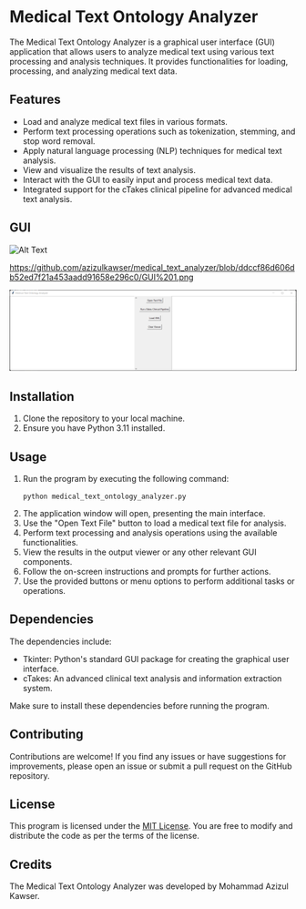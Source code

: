 # Medical Text Ontology Analyzer

The Medical Text Ontology Analyzer is a graphical user interface (GUI) application that allows users to analyze medical text using various text processing and analysis techniques. It provides functionalities for loading, processing, and analyzing medical text data.

## Features

- Load and analyze medical text files in various formats.
- Perform text processing operations such as tokenization, stemming, and stop word removal.
- Apply natural language processing (NLP) techniques for medical text analysis.
- View and visualize the results of text analysis.
- Interact with the GUI to easily input and process medical text data.
- Integrated support for the cTakes clinical pipeline for advanced medical text analysis.

## GUI
![Alt Text]()

https://github.com/azizulkawser/medical_text_analyzer/blob/ddccf86d606db52ed7f21a453aadd91658e296c0/GUI%201.png

![Example Image](https://github.com/azizulkawser/medical_text_analyzer/blob/ddccf86d606db52ed7f21a453aadd91658e296c0/GUI%201.png)



## Installation

1. Clone the repository to your local machine.
2. Ensure you have Python 3.11 installed.


## Usage

1. Run the program by executing the following command:
   ```
   python medical_text_ontology_analyzer.py
   ```
2. The application window will open, presenting the main interface.
3. Use the "Open Text File" button to load a medical text file for analysis.
4. Perform text processing and analysis operations using the available functionalities.
5. View the results in the output viewer or any other relevant GUI components.
6. Follow the on-screen instructions and prompts for further actions.
7. Use the provided buttons or menu options to perform additional tasks or operations.

## Dependencies

The dependencies include:

- Tkinter: Python's standard GUI package for creating the graphical user interface.
- cTakes: An advanced clinical text analysis and information extraction system.

Make sure to install these dependencies before running the program.

## Contributing

Contributions are welcome! If you find any issues or have suggestions for improvements, please open an issue or submit a pull request on the GitHub repository.

## License

This program is licensed under the [MIT License](https://opensource.org/licenses/MIT). You are free to modify and distribute the code as per the terms of the license.

## Credits

The Medical Text Ontology Analyzer was developed by Mohammad Azizul Kawser.
